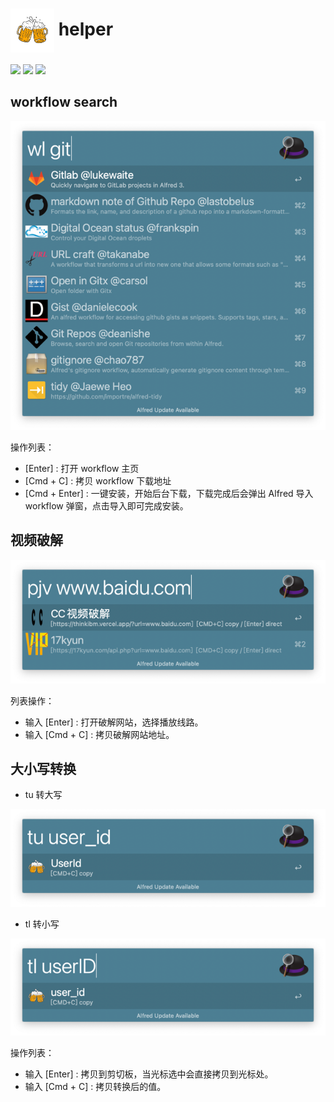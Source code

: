 # <img src='static/icon.png' width='70' align='center' alt='icon'> helper
![](https://img.shields.io/badge/license-MIT-green)  ![](https://img.shields.io/badge/platform-MacOS-purple) ![](https://img.shields.io/badge/language-Go-blue)

## workflow search
![img.png](static/readme/workflowlist.png)

操作列表：
- [Enter] : 打开 workflow 主页
- [Cmd + C] : 拷贝 workflow 下载地址
- [Cmd + Enter] : 一键安装，开始后台下载，下载完成后会弹出 Alfred 导入 workflow 弹窗，点击导入即可完成安装。

## 视频破解
![img.png](static/readme/pjv.png)

列表操作：
- 输入 [Enter] : 打开破解网站，选择播放线路。
- 输入 [Cmd + C] : 拷贝破解网站地址。

## 大小写转换
- tu 转大写

![img.png](static/readme/tu.png)
- tl 转小写

![img_1.png](static/readme/tl.png)

操作列表：
- 输入 [Enter] : 拷贝到剪切板，当光标选中会直接拷贝到光标处。
- 输入 [Cmd + C] : 拷贝转换后的值。
